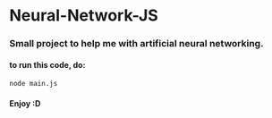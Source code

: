 # Neural-Network-JS
### Small project to help me with artificial neural networking.

#### to run this code, do:
```
node main.js
```
#### Enjoy :D
